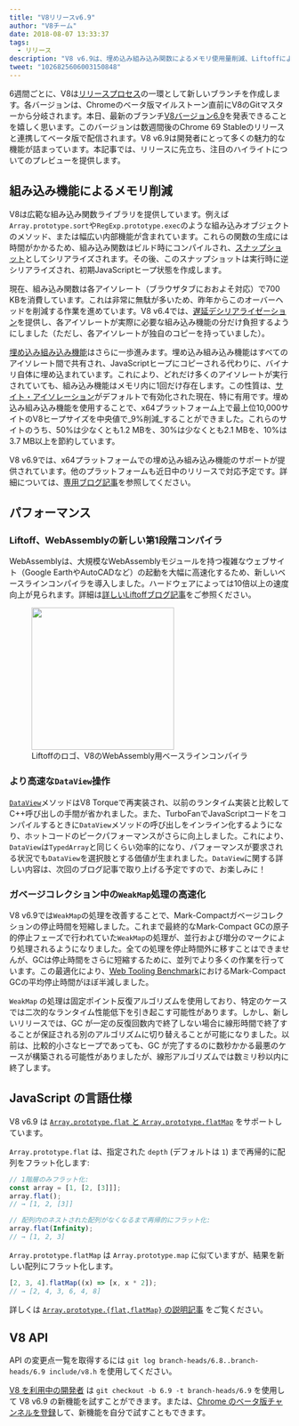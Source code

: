 ```yaml
---
title: "V8リリースv6.9"
author: "V8チーム"
date: 2018-08-07 13:33:37
tags:
  - リリース
description: "V8 v6.9は、埋め込み組み込み関数によるメモリ使用量削減、LiftoffによるWebAssemblyの起動速度向上、DataViewとWeakMapのパフォーマンス改善など、多くの新機能を備えています！"
tweet: "1026825606003150848"
---
```

6週間ごとに、V8は[リリースプロセス](/docs/release-process)の一環として新しいブランチを作成します。各バージョンは、Chromeのベータ版マイルストーン直前にV8のGitマスターから分岐されます。本日、最新のブランチ[V8バージョン6.9](https://chromium.googlesource.com/v8/v8.git/+log/branch-heads/6.9)を発表できることを嬉しく思います。このバージョンは数週間後のChrome 69 Stableのリリースと連携してベータ版で配信されます。V8 v6.9は開発者にとって多くの魅力的な機能が詰まっています。本記事では、リリースに先立ち、注目のハイライトについてのプレビューを提供します。

<!--truncate-->
## 組み込み機能によるメモリ削減

V8は広範な組み込み関数ライブラリを提供しています。例えば`Array.prototype.sort`や`RegExp.prototype.exec`のような組み込みオブジェクトのメソッド、または幅広い内部機能が含まれています。これらの関数の生成には時間がかかるため、組み込み関数はビルド時にコンパイルされ、[スナップショット](/blog/custom-startup-snapshots)としてシリアライズされます。その後、このスナップショットは実行時に逆シリアライズされ、初期JavaScriptヒープ状態を作成します。

現在、組み込み関数は各アイソレート（ブラウザタブにおおよそ対応）で700 KBを消費しています。これは非常に無駄が多いため、昨年からこのオーバーヘッドを削減する作業を進めています。V8 v6.4では、[遅延デシリアライゼーション](/blog/lazy-deserialization)を提供し、各アイソレートが実際に必要な組み込み機能の分だけ負担するようにしました（ただし、各アイソレートが独自のコピーを持っていました）。

[埋め込み組み込み機能](/blog/embedded-builtins)はさらに一歩進みます。埋め込み組み込み機能はすべてのアイソレート間で共有され、JavaScriptヒープにコピーされる代わりに、バイナリ自体に埋め込まれています。これにより、どれだけ多くのアイソレートが実行されていても、組み込み機能はメモリ内に1回だけ存在します。この性質は、[サイト・アイソレーション](https://developers.google.com/web/updates/2018/07/site-isolation)がデフォルトで有効化された現在、特に有用です。埋め込み組み込み機能を使用することで、x64プラットフォーム上で最上位10,000サイトのV8ヒープサイズを中央値で_9%削減_することができました。これらのサイトのうち、50%は少なくとも1.2 MBを、30%は少なくとも2.1 MBを、10%は3.7 MB以上を節約しています。

V8 v6.9では、x64プラットフォームでの埋め込み組み込み機能のサポートが提供されています。他のプラットフォームも近日中のリリースで対応予定です。詳細については、[専用ブログ記事](/blog/embedded-builtins)を参照してください。

## パフォーマンス

### Liftoff、WebAssemblyの新しい第1段階コンパイラ

WebAssemblyは、大規模なWebAssemblyモジュールを持つ複雑なウェブサイト（Google EarthやAutoCADなど）の起動を大幅に高速化するため、新しいベースラインコンパイラを導入しました。ハードウェアによっては10倍以上の速度向上が見られます。詳細は[詳しいLiftoffブログ記事](/blog/liftoff)をご参照ください。

<figure>
  <img src="/_img/v8-liftoff.svg" width="256" height="256" alt="" loading="lazy"/>
  <figcaption>Liftoffのロゴ、V8のWebAssembly用ベースラインコンパイラ</figcaption>
</figure>

### より高速な`DataView`操作

[`DataView`](https://tc39.es/ecma262/#sec-dataview-objects)メソッドはV8 Torqueで再実装され、以前のランタイム実装と比較してC++呼び出しの手間が省かれました。また、TurboFanでJavaScriptコードをコンパイルするときに`DataView`メソッドの呼び出しをインライン化するようになり、ホットコードのピークパフォーマンスがさらに向上しました。これにより、`DataView`は`TypedArray`と同じくらい効率的になり、パフォーマンスが要求される状況でも`DataView`を選択肢とする価値が生まれました。`DataView`に関する詳しい内容は、次回のブログ記事で取り上げる予定ですので、お楽しみに！

### ガベージコレクション中の`WeakMap`処理の高速化

V8 v6.9では`WeakMap`の処理を改善することで、Mark-Compactガベージコレクションの停止時間を短縮しました。これまで最終的なMark-Compact GCの原子的停止フェーズで行われていた`WeakMap`の処理が、並行および増分のマークにより処理されるようになりました。全ての処理を停止時間外に移すことはできませんが、GCは停止時間をさらに短縮するために、並列でより多くの作業を行っています。この最適化により、[Web Tooling Benchmark](https://github.com/v8/web-tooling-benchmark)におけるMark-Compact GCの平均停止時間がほぼ半減しました。

`WeakMap` の処理は固定ポイント反復アルゴリズムを使用しており、特定のケースでは二次的なランタイム性能低下を引き起こす可能性があります。しかし、新しいリリースでは、GC が一定の反復回数内で終了しない場合に線形時間で終了することが保証される別のアルゴリズムに切り替えることが可能になりました。以前は、比較的小さなヒープであっても、GC が完了するのに数秒かかる最悪のケースが構築される可能性がありましたが、線形アルゴリズムでは数ミリ秒以内に終了します。

## JavaScript の言語仕様

V8 v6.9 は [`Array.prototype.flat` と `Array.prototype.flatMap`](/features/array-flat-flatmap) をサポートしています。

`Array.prototype.flat` は、指定された `depth` (デフォルトは `1`) まで再帰的に配列をフラット化します:

```js
// 1階層のみフラット化:
const array = [1, [2, [3]]];
array.flat();
// → [1, 2, [3]]

// 配列内のネストされた配列がなくなるまで再帰的にフラット化:
array.flat(Infinity);
// → [1, 2, 3]
```

`Array.prototype.flatMap` は `Array.prototype.map` に似ていますが、結果を新しい配列にフラット化します。

```js
[2, 3, 4].flatMap((x) => [x, x * 2]);
// → [2, 4, 3, 6, 4, 8]
```

詳しくは [`Array.prototype.{flat,flatMap}` の説明記事](/features/array-flat-flatmap) をご覧ください。

## V8 API

API の変更点一覧を取得するには `git log branch-heads/6.8..branch-heads/6.9 include/v8.h` を使用してください。

[V8 を利用中の開発者](/docs/source-code#using-git) は `git checkout -b 6.9 -t branch-heads/6.9` を使用して V8 v6.9 の新機能を試すことができます。または、[Chrome のベータ版チャンネルを登録](https://www.google.com/chrome/browser/beta.html)して、新機能を自分で試すこともできます。
